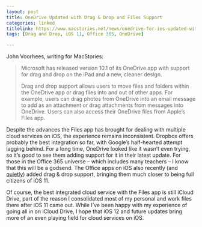 ```yaml
---
layout: post
title: OneDrive Updated with Drag & Drop and Files Support
categories: linked
titlelink: https://www.macstories.net/news/onedrive-for-ios-updated-with-drag-and-drop-on-ipad-a-new-design-and-more/
tags: [Drag and Drop, iOS 11, Office 365, OneDrive]

---
```


John Voorhees, writing for MacStories:

> Microsoft has released version 10.1 of its OneDrive app with support for drag and drop on the iPad and a new, cleaner design.
> 
> Drag and drop support allows users to move files and folders within the OneDrive app or drag files into and out of other apps. For example, users can drag photos from OneDrive into an email message to add as an attachment or drag attachments from messages into OneDrive. Users can also access their OneDrive files from Apple’s Files app.

Despite the advances the Files app has brought for dealing with multiple cloud services on iOS, the experience remains inconsistent. Dropbox offers probably the best integration so far, with Google’s half-hearted attempt lagging behind. For a long time, OneDrive looked like it wasn’t even trying, so it’s good to see them adding support for it in their latest update. For those in the Office 365 universe – which includes many teachers – I know that this will be a godsend. The Office apps on iOS also recently (and [quietly](https://twitter.com/craigmcclellan/status/955796737658179594)) added drag & drop support, bringing them much closer to being full citizens of iOS 11. 

Of course, the best integrated cloud service with the Files app is still iCloud Drive, part of the reason I consolidated most of my personal and work files there after iOS 11 came out. While I’ve been happy with my experience of going all in on iCloud Drive, I hope that iOS 12 and future updates bring more of an even playing field for cloud services on iOS.
